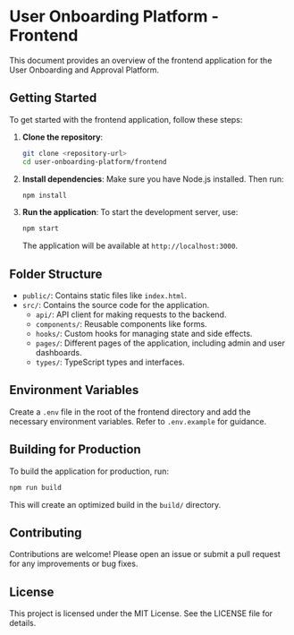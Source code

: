# User Onboarding Platform - Frontend

This document provides an overview of the frontend application for the User Onboarding and Approval Platform.

## Getting Started

To get started with the frontend application, follow these steps:

1. **Clone the repository**:
   ```bash
   git clone <repository-url>
   cd user-onboarding-platform/frontend
   ```

2. **Install dependencies**:
   Make sure you have Node.js installed. Then run:
   ```bash
   npm install
   ```

3. **Run the application**:
   To start the development server, use:
   ```bash
   npm start
   ```
   The application will be available at `http://localhost:3000`.

## Folder Structure

- `public/`: Contains static files like `index.html`.
- `src/`: Contains the source code for the application.
  - `api/`: API client for making requests to the backend.
  - `components/`: Reusable components like forms.
  - `hooks/`: Custom hooks for managing state and side effects.
  - `pages/`: Different pages of the application, including admin and user dashboards.
  - `types/`: TypeScript types and interfaces.

## Environment Variables

Create a `.env` file in the root of the frontend directory and add the necessary environment variables. Refer to `.env.example` for guidance.

## Building for Production

To build the application for production, run:
```bash
npm run build
```
This will create an optimized build in the `build/` directory.

## Contributing

Contributions are welcome! Please open an issue or submit a pull request for any improvements or bug fixes.

## License

This project is licensed under the MIT License. See the LICENSE file for details.